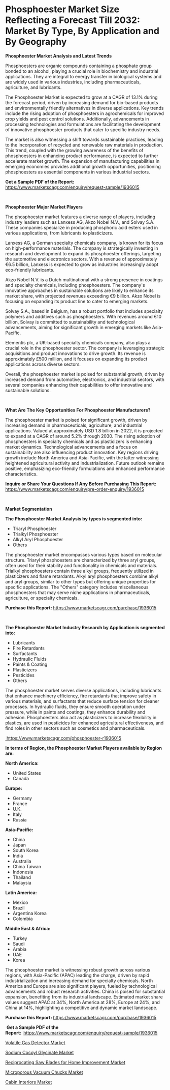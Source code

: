 <p><h1>Phosphoester Market Size Reflecting a Forecast Till 2032: Market By Type, By Application and By Geography</h1></p><p><strong>Phosphoester Market Analysis and Latest Trends</strong></p>
<p><p>Phosphoesters are organic compounds containing a phosphate group bonded to an alcohol, playing a crucial role in biochemistry and industrial applications. They are integral to energy transfer in biological systems and are widely used in various industries, including pharmaceuticals, agriculture, and lubricants.</p><p>The Phosphoester Market is expected to grow at a CAGR of 13.1% during the forecast period, driven by increasing demand for bio-based products and environmentally friendly alternatives in diverse applications. Key trends include the rising adoption of phosphoesters in agrochemicals for improved crop yields and pest control solutions. Additionally, advancements in processing technologies and formulations are facilitating the development of innovative phosphoester products that cater to specific industry needs.</p><p>The market is also witnessing a shift towards sustainable practices, leading to the incorporation of recycled and renewable raw materials in production. This trend, coupled with the growing awareness of the benefits of phosphoesters in enhancing product performance, is expected to further accelerate market growth. The expansion of manufacturing capabilities in emerging economies provides additional growth opportunities, positioning phosphoesters as essential components in various industrial sectors.</p></p>
<p><strong>Get a Sample PDF of the Report:&nbsp;</strong> <a href="https://www.marketscagr.com/enquiry/request-sample/1936015?utm_campaign=2012&utm_medium=2&utm_source=Github&utm_content=ia&utm_term=02042025&utm_id=phosphoester">https://www.marketscagr.com/enquiry/request-sample/1936015</a></p>
<p>&nbsp;</p>
<p><strong>Phosphoester Major Market Players</strong></p>
<p><p>The phosphoester market features a diverse range of players, including industry leaders such as Lanxess AG, Akzo Nobel N.V., and Solvay S.A. These companies specialize in producing phosphoric acid esters used in various applications, from lubricants to plasticizers.</p><p>Lanxess AG, a German specialty chemicals company, is known for its focus on high-performance materials. The company is strategically investing in research and development to expand its phosphoester offerings, targeting the automotive and electronics sectors. With a revenue of approximately €6.5 billion, Lanxess is expected to grow as industries increasingly adopt eco-friendly lubricants.</p><p>Akzo Nobel N.V. is a Dutch multinational with a strong presence in coatings and specialty chemicals, including phosphoesters. The company's innovative approaches in sustainable solutions are likely to enhance its market share, with projected revenues exceeding €9 billion. Akzo Nobel is focusing on expanding its product line to cater to emerging markets.</p><p>Solvay S.A., based in Belgium, has a robust portfolio that includes specialty polymers and additives such as phosphoesters. With revenues around €10 billion, Solvay is committed to sustainability and technological advancements, aiming for significant growth in emerging markets like Asia-Pacific.</p><p>Elementis plc, a UK-based specialty chemicals company, also plays a crucial role in the phosphoester sector. The company is leveraging strategic acquisitions and product innovations to drive growth. Its revenue is approximately £500 million, and it focuses on expanding its product applications across diverse sectors.</p><p>Overall, the phosphoester market is poised for substantial growth, driven by increased demand from automotive, electronics, and industrial sectors, with several companies enhancing their capabilities to offer innovative and sustainable solutions.</p></p>
<p>&nbsp;</p>
<p><strong>What Are The Key Opportunities For Phosphoester Manufacturers?</strong></p>
<p><p>The phosphoester market is poised for significant growth, driven by increasing demand in pharmaceuticals, agriculture, and industrial applications. Valued at approximately USD 1.8 billion in 2022, it is projected to expand at a CAGR of around 5.2% through 2030. The rising adoption of phosphoesters in specialty chemicals and as plasticizers is enhancing market dynamics. Technological advancements and a focus on sustainability are also influencing product innovation. Key regions driving growth include North America and Asia-Pacific, with the latter witnessing heightened agricultural activity and industrialization. Future outlook remains positive, emphasizing eco-friendly formulations and enhanced performance characteristics.</p></p>
<p><strong>Inquire or Share Your Questions If Any Before Purchasing This Report:</strong> <a href="https://www.marketscagr.com/enquiry/pre-order-enquiry/1936015?utm_campaign=2012&utm_medium=2&utm_source=Github&utm_content=ia&utm_term=02042025&utm_id=phosphoester">https://www.marketscagr.com/enquiry/pre-order-enquiry/1936015</a></p>
<p>&nbsp;</p>
<p><strong>Market Segmentation</strong></p>
<p><strong>The Phosphoester Market Analysis by types is segmented into:</strong></p>
<p><ul><li>Triaryl Phosphoester</li><li>Trialkyl Phosphoester</li><li>Alkyl Aryl Phosphoester</li><li>Others</li></ul></p>
<p><p>The phosphoester market encompasses various types based on molecular structure. Triaryl phosphoesters are characterized by three aryl groups, often used for their stability and functionality in chemicals and materials. Trialkyl phosphoesters contain three alkyl groups, frequently utilized in plasticizers and flame retardants. Alkyl aryl phosphoesters combine alkyl and aryl groups, similar to other types but offering unique properties for specific applications. The "Others" category includes miscellaneous phosphoesters that may serve niche applications in pharmaceuticals, agriculture, or specialty chemicals.</p></p>
<p><strong>Purchase this Report:&nbsp;</strong><a href="https://www.marketscagr.com/purchase/1936015?utm_campaign=2012&utm_medium=2&utm_source=Github&utm_content=ia&utm_term=02042025&utm_id=phosphoester">https://www.marketscagr.com/purchase/1936015</a></p>
<p>&nbsp;</p>
<p><strong>The Phosphoester Market Industry Research by Application is segmented into:</strong></p>
<p><ul><li>Lubricants</li><li>Fire Retardants</li><li>Surfactants</li><li>Hydraulic Fluids</li><li>Paints & Coating</li><li>Plasticizers</li><li>Pesticides</li><li>Others</li></ul></p>
<p><p>The phosphoester market serves diverse applications, including lubricants that enhance machinery efficiency, fire retardants that improve safety in various materials, and surfactants that reduce surface tension for cleaner processes. In hydraulic fluids, they ensure smooth operation under pressure, while in paints and coatings, they enhance durability and adhesion. Phosphoesters also act as plasticizers to increase flexibility in plastics, are used in pesticides for enhanced agricultural effectiveness, and find roles in other sectors such as cosmetics and pharmaceuticals.</p></p>
<p><a href="https://www.marketscagr.com/phosphoester-r1936015?utm_campaign=2012&utm_medium=2&utm_source=Github&utm_content=ia&utm_term=02042025&utm_id=phosphoester">&nbsp;https://www.marketscagr.com/phosphoester-r1936015</a></p>
<p><strong>In terms of Region, the Phosphoester Market Players available by Region are:</strong></p>
<p>
    <p> <strong> North America: </strong>
        <ul>
            <li>United States</li>
            <li>Canada</li>
        </ul>
        </p> 
    <p> <strong> Europe: </strong>
        <ul>
            <li>Germany</li>
            <li>France</li>
            <li>U.K.</li>
            <li>Italy</li>
            <li>Russia</li>
        </ul>
        </p> 
    <p> <strong> Asia-Pacific: </strong>
        <ul>
            <li>China</li>
            <li>Japan</li>
            <li>South Korea</li>
            <li>India</li>
            <li>Australia</li>
            <li>China Taiwan</li>
            <li>Indonesia</li>
            <li>Thailand</li>
            <li>Malaysia</li>
        </ul>
        </p> 
    <p> <strong> Latin America: </strong>
        <ul>
            <li>Mexico</li>
            <li>Brazil</li>
            <li>Argentina Korea</li>
            <li>Colombia</li>
        </ul>
        </p> 
    <p> <strong> Middle East & Africa: </strong>
        <ul>
            <li>Turkey</li>
            <li>Saudi</li>
            <li>Arabia</li>
            <li>UAE</li>
            <li>Korea</li>
        </ul>
    </p>
    </p>
<p><p>The phosphoester market is witnessing robust growth across various regions, with Asia-Pacific (APAC) leading the charge, driven by rapid industrialization and increasing demand for specialty chemicals. North America and Europe are also significant players, fueled by technological advancements and robust research activities. China is poised for substantial expansion, benefiting from its industrial landscape. Estimated market share values suggest APAC at 34%, North America at 28%, Europe at 24%, and China at 14%, highlighting a competitive and dynamic market landscape.</p></p>
<p><strong>Purchase this Report: </strong><a href="https://www.marketscagr.com/purchase/1936015?utm_campaign=2012&utm_medium=2&utm_source=Github&utm_content=ia&utm_term=02042025&utm_id=phosphoester">https://www.marketscagr.com/purchase/1936015</a></p>
<p>&nbsp;<strong>Get a Sample PDF of the Report:&nbsp;&nbsp;</strong><a href="https://www.marketscagr.com/enquiry/request-sample/1936015?utm_campaign=2012&utm_medium=2&utm_source=Github&utm_content=ia&utm_term=02042025&utm_id=phosphoester">https://www.marketscagr.com/enquiry/request-sample/1936015</a></p>
<p><strong></strong></p>
<p><p><a href="https://www.linkedin.com/pulse/volatile-gas-detector-market-trends-report-examining-current-shbde?utm_campaign=2012&utm_medium=2&utm_source=Github&utm_content=ia&utm_term=02042025&utm_id=phosphoester">Volatile Gas Detector Market</a></p><p><a href="https://github.com/rndwazeri/Market-Research-Report-List-1/blob/main/sodium-cocoyl-glycinate-market.md?utm_campaign=2012&utm_medium=2&utm_source=Github&utm_content=ia&utm_term=02042025&utm_id=phosphoester">Sodium Cocoyl Glycinate Market</a></p><p><a href="https://www.linkedin.com/pulse/unlocking-insights-reciprocating-saw-blades-home-improvement-l9x8e?utm_campaign=2012&utm_medium=2&utm_source=Github&utm_content=ia&utm_term=02042025&utm_id=phosphoester">Reciprocating Saw Blades for Home Improvement Market</a></p><p><a href="https://www.linkedin.com/pulse/industry-insights-global-microporous-vacuum-chucks-markets-growth-lzw4e?utm_campaign=2012&utm_medium=2&utm_source=Github&utm_content=ia&utm_term=02042025&utm_id=phosphoester">Microporous Vacuum Chucks Market</a></p><p><a href="https://github.com/dubelsuehsik/Market-Research-Report-List-1/blob/main/cabin-interiors-market.md?utm_campaign=2012&utm_medium=2&utm_source=Github&utm_content=ia&utm_term=02042025&utm_id=phosphoester">Cabin Interiors Market</a></p></p>